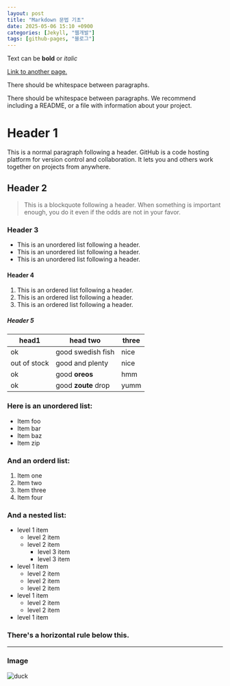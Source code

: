 ```yaml
---
layout: post
title: "Markdown 문법 기초"
date: 2025-05-06 15:10 +0900
categories: [Jekyll, "웹개발"]
tags: [github-pages, "블로그"]
---
```


Text can be **bold** or _italic_

[Link to another page.](https://www.snu.ac.kr/)

There should be whitespace between paragraphs. 

There should be whitespace between paragraphs. We recommend including a README, or a file with information about your project.

# Header 1
This is a normal paragraph following a header. GitHub is a code hosting platform for version control and collaboration. It lets you and others work together on projects from anywhere.

## Header 2
> This is a blockquote following a header.
> When something is important enough, you do it even if the odds are not in your favor.

### Header 3
* This is an unordered list following a header.
* This is an unordered list following a header.
* This is an unordered list following a header.

#### Header 4
1. This is an ordered list following a header.
2. This is an ordered list following a header.
3. This is an ordered list following a header.

##### Header 5
| head1         | head two              | three |
|---------------|-----------------------|--------|
| ok            | good swedish fish     | nice   |
| out of stock  | good and plenty       | nice   |
| ok            | good **oreos**        | hmm    |
| ok            | good **zoute** drop   | yumm   |

### Here is an unordered list:
* Item foo
* Item bar
* Item baz
* Item zip

### And an orderd list:
1. Item one
2. Item two
3. Item three
4. Item four

### And a nested list: 
* level 1 item
  * level 2 item
  * level 2 item
    * level 3 item
    * level 3 item
* level 1 item
  * level 2 item
  * level 2 item
  * level 2 item
* level 1 item
  * level 2 item
  * level 2 item
* level 1 item

### There's a horizontal rule below this.
---
### Image
![duck](https://images.pexels.com/photos/9264/bird-water-summer-sun.jpg)
